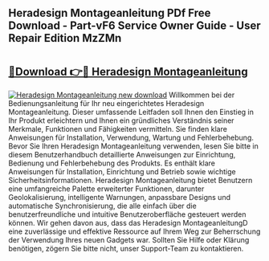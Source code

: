 ## Heradesign Montageanleitung PDf Free Download - Part-vF6 Service Owner Guide - User Repair Edition MzZMn

# <h2><a href="http://df8w7ly.blite.top/?on=Heradesign+Montageanleitung">🔗Download 👉🔴 Heradesign Montageanleitung</a></h2>

[![Heradesign Montageanleitung new download](https://i.imgur.com/lujVjoI.png)](http://df8w7ly.blite.top/?on=Heradesign+Montageanleitung)
Willkommen bei der Bedienungsanleitung für Ihr neu eingerichtetes Heradesign Montageanleitung. Dieser umfassende Leitfaden soll Ihnen den Einstieg in Ihr Produkt erleichtern und Ihnen ein gründliches Verständnis seiner Merkmale, Funktionen und Fähigkeiten vermitteln. Sie finden klare Anweisungen für Installation, Verwendung, Wartung und Fehlerbehebung. Bevor Sie Ihren Heradesign Montageanleitung verwenden, lesen Sie bitte in diesem Benutzerhandbuch detaillierte Anweisungen zur Einrichtung, Bedienung und Fehlerbehebung des Produkts. Es enthält klare Anweisungen für Installation, Einrichtung und Betrieb sowie wichtige Sicherheitsinformationen. Heradesign Montageanleitung bietet Benutzern eine umfangreiche Palette erweiterter Funktionen, darunter Geolokalisierung, intelligente Warnungen, anpassbare Designs und automatische Synchronisierung, die alle einfach über die benutzerfreundliche und intuitive Benutzeroberfläche gesteuert werden können. Wir gehen davon aus, dass das Heradesign MontageanleitungD eine zuverlässige und effektive Ressource auf Ihrem Weg zur Beherrschung der Verwendung Ihres neuen Gadgets war. Sollten Sie Hilfe oder Klärung benötigen, zögern Sie bitte nicht, unser Support-Team zu kontaktieren.
